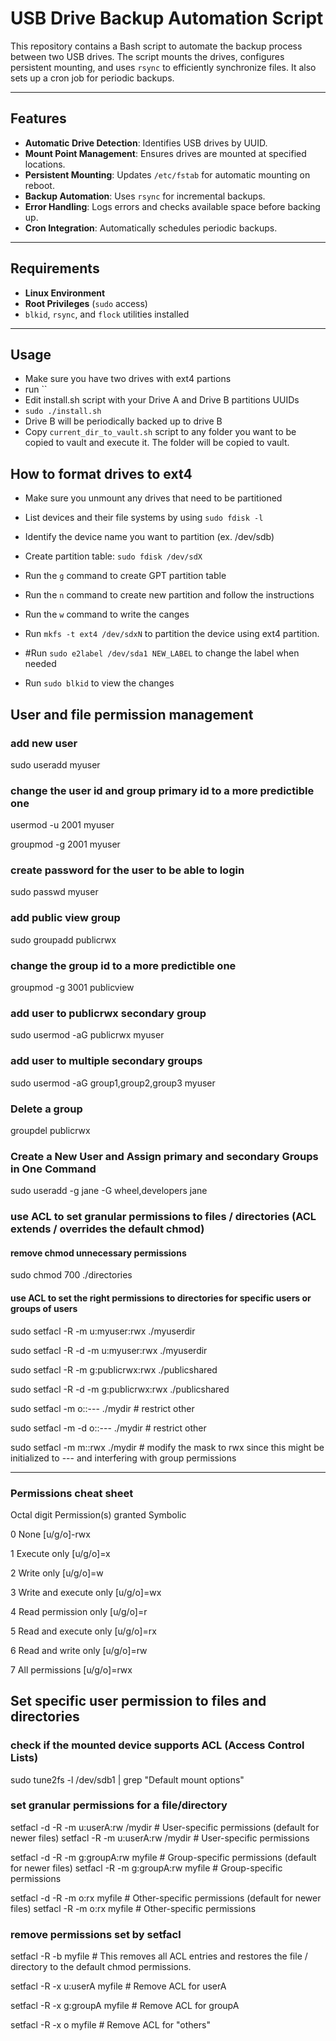 # USB Drive Backup Automation Script

This repository contains a Bash script to automate the backup process between two USB drives. 
The script mounts the drives, configures persistent mounting, and uses `rsync` to efficiently synchronize files. 
It also sets up a cron job for periodic backups.

---

## Features

- **Automatic Drive Detection**: Identifies USB drives by UUID.
- **Mount Point Management**: Ensures drives are mounted at specified locations.
- **Persistent Mounting**: Updates `/etc/fstab` for automatic mounting on reboot.
- **Backup Automation**: Uses `rsync` for incremental backups.
- **Error Handling**: Logs errors and checks available space before backing up.
- **Cron Integration**: Automatically schedules periodic backups.

---

## Requirements

- **Linux Environment**
- **Root Privileges** (`sudo` access)
- `blkid`, `rsync`, and `flock` utilities installed

---

## Usage
- Make sure you have two drives with ext4 partions
- run ``
- Edit install.sh script with your Drive A and Drive B partitions UUIDs
- `sudo ./install.sh`
- Drive B will be periodically backed up to drive B
- Copy `current_dir_to_vault.sh` script to any folder you want to be copied to vault and execute it. The folder will be copied to vault.

## How to format drives to ext4

- Make sure you unmount any drives that need to be partitioned
- List devices and their file systems by using `sudo fdisk -l`
- Identify the device name you want to partition (ex. /dev/sdb)

- Create partition table: `sudo fdisk /dev/sdX`
- Run the `g` command to create GPT partition table
- Run the `n` command to create new partition and follow the instructions
- Run the `w` command to write the canges

- Run `mkfs -t ext4 /dev/sdxN` to partition the device using ext4 partition.

- #Run `sudo e2label /dev/sda1 NEW_LABEL` to change the label when needed

- Run `sudo blkid` to view the changes


## User and file permission management

### add new user
sudo useradd myuser

### change the user id and group primary id to a more predictible one
usermod -u 2001 myuser

groupmod -g 2001 myuser

### create password for the user to be able to login
sudo passwd myuser

### add public view group
sudo groupadd publicrwx

### change the group id to a more predictible one
groupmod -g 3001 publicview

### add user to publicrwx secondary group
sudo usermod -aG publicrwx myuser

### add user to multiple secondary groups
sudo usermod -aG group1,group2,group3 myuser

### Delete a group
groupdel publicrwx

### Create a New User and Assign primary and secondary Groups in One Command
sudo useradd -g jane -G wheel,developers jane

### use ACL to set granular permissions to files / directories (ACL extends / overrides the default chmod)

#### remove chmod unnecessary permissions
sudo chmod 700 ./directories

#### use ACL to set the right permissions to directories for specific users or groups of users

sudo setfacl -R -m u:myuser:rwx ./myuserdir  

sudo setfacl -R -d -m u:myuser:rwx ./myuserdir  


sudo setfacl -R -m g:publicrwx:rwx ./publicshared

sudo setfacl -R -d -m g:publicrwx:rwx ./publicshared   


sudo setfacl -m o::---  ./mydir # restrict other

sudo setfacl -m -d o::---  ./mydir # restrict other

sudo setfacl -m m::rwx ./mydir # modify the mask to rwx since this might be initialized to --- and interfering with group permissions


------------------------------------------

### Permissions cheat sheet

Octal digit		Permission(s) granted		Symbolic

0				None						[u/g/o]-rwx

1				Execute only				[u/g/o]=x

2				Write only					[u/g/o]=w

3				Write and execute only		[u/g/o]=wx

4				Read permission only		[u/g/o]=r

5				Read and execute only		[u/g/o]=rx

6				Read and write only			[u/g/o]=rw

7				All permissions				[u/g/o]=rwx


## Set specific user permission to files and directories


### check if the mounted device supports ACL (Access Control Lists)
sudo tune2fs -l /dev/sdb1 | grep "Default mount options"


### set granular permissions for a file/directory

setfacl -d -R -m u:userA:rw /mydir  # User-specific permissions (default for newer files)
setfacl -R -m u:userA:rw /mydir  # User-specific permissions

setfacl -d -R -m g:groupA:rw myfile  # Group-specific permissions (default for newer files)
setfacl -R -m g:groupA:rw myfile  # Group-specific permissions

setfacl -d -R -m o:rx myfile # Other-specific permissions (default for newer files)
setfacl -R -m o:rx myfile # Other-specific permissions


### remove permissions set by setfacl

setfacl -R -b myfile               # This removes all ACL entries and restores the file / directory to the default chmod permissions.

setfacl -R -x u:userA myfile       # Remove ACL for userA

setfacl -R -x g:groupA myfile      # Remove ACL for groupA

setfacl -R -x o myfile             # Remove ACL for "others"





